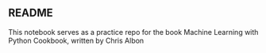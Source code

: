 ## README
This notebook serves as a practice repo for the book Machine Learning with Python Cookbook, written by Chris Albon